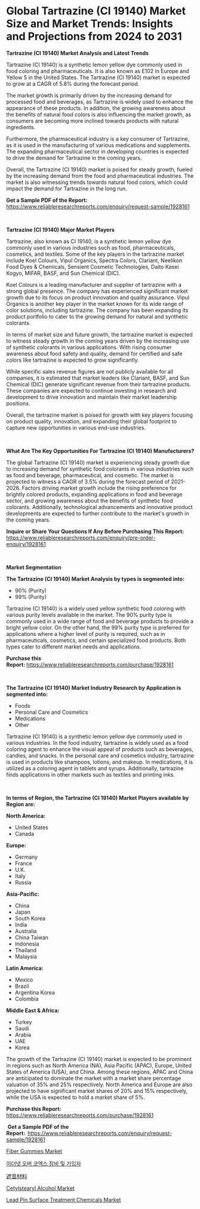 <p><h1>Global Tartrazine (CI 19140) Market Size and Market Trends: Insights and Projections from 2024 to 2031</h1></p><p><strong>Tartrazine (CI 19140) Market Analysis and Latest Trends</strong></p>
<p><p>Tartrazine (CI 19140) is a synthetic lemon yellow dye commonly used in food coloring and pharmaceuticals. It is also known as E102 in Europe and Yellow 5 in the United States. The Tartrazine (CI 19140) market is expected to grow at a CAGR of 5.8% during the forecast period.</p><p>The market growth is primarily driven by the increasing demand for processed food and beverages, as Tartrazine is widely used to enhance the appearance of these products. In addition, the growing awareness about the benefits of natural food colors is also influencing the market growth, as consumers are becoming more inclined towards products with natural ingredients.</p><p>Furthermore, the pharmaceutical industry is a key consumer of Tartrazine, as it is used in the manufacturing of various medications and supplements. The expanding pharmaceutical sector in developing countries is expected to drive the demand for Tartrazine in the coming years.</p><p>Overall, the Tartrazine (CI 19140) market is poised for steady growth, fueled by the increasing demand from the food and pharmaceutical industries. The market is also witnessing trends towards natural food colors, which could impact the demand for Tartrazine in the long run.</p></p>
<p><strong>Get a Sample PDF of the Report:&nbsp;</strong> <a href="https://www.reliableresearchreports.com/enquiry/request-sample/1928161">https://www.reliableresearchreports.com/enquiry/request-sample/1928161</a></p>
<p>&nbsp;</p>
<p><strong>Tartrazine (CI 19140) Major Market Players</strong></p>
<p><p>Tartrazine, also known as CI 19140, is a synthetic lemon yellow dye commonly used in various industries such as food, pharmaceuticals, cosmetics, and textiles. Some of the key players in the tartrazine market include Koel Colours, Vipul Organics, Spectra Colors, Clariant, Neelikon Food Dyes & Chemicals, Sensient Cosmetic Technologies, Daito Kasei Kogyo, MIFAR, BASF, and Sun Chemical (DIC).</p><p>Koel Colours is a leading manufacturer and supplier of tartrazine with a strong global presence. The company has experienced significant market growth due to its focus on product innovation and quality assurance. Vipul Organics is another key player in the market known for its wide range of color solutions, including tartrazine. The company has been expanding its product portfolio to cater to the growing demand for natural and synthetic colorants.</p><p>In terms of market size and future growth, the tartrazine market is expected to witness steady growth in the coming years driven by the increasing use of synthetic colorants in various applications. With rising consumer awareness about food safety and quality, demand for certified and safe colors like tartrazine is expected to grow significantly.</p><p>While specific sales revenue figures are not publicly available for all companies, it is estimated that market leaders like Clariant, BASF, and Sun Chemical (DIC) generate significant revenue from their tartrazine products. These companies are expected to continue investing in research and development to drive innovation and maintain their market leadership positions.</p><p>Overall, the tartrazine market is poised for growth with key players focusing on product quality, innovation, and expanding their global footprint to capture new opportunities in various end-use industries.</p></p>
<p>&nbsp;</p>
<p><strong>What Are The Key Opportunities For Tartrazine (CI 19140) Manufacturers?</strong></p>
<p><p>The global Tartrazine (CI 19140) market is experiencing steady growth due to increasing demand for synthetic food colorants in various industries such as food and beverage, pharmaceutical, and cosmetic. The market is projected to witness a CAGR of 3.5% during the forecast period of 2021-2026. Factors driving market growth include the rising preference for brightly colored products, expanding applications in food and beverage sector, and growing awareness about the benefits of synthetic food colorants. Additionally, technological advancements and innovative product developments are expected to further contribute to the market's growth in the coming years.</p></p>
<p><strong>Inquire or Share Your Questions If Any Before Purchasing This Report:</strong> <a href="https://www.reliableresearchreports.com/enquiry/pre-order-enquiry/1928161">https://www.reliableresearchreports.com/enquiry/pre-order-enquiry/1928161</a></p>
<p>&nbsp;</p>
<p><strong>Market Segmentation</strong></p>
<p><strong>The Tartrazine (CI 19140) Market Analysis by types is segmented into:</strong></p>
<p><ul><li>90% (Purity)</li><li>99% (Purity)</li></ul></p>
<p><p>Tartrazine (CI 19140) is a widely used yellow synthetic food coloring with various purity levels available in the market. The 90% purity type is commonly used in a wide range of food and beverage products to provide a bright yellow color. On the other hand, the 99% purity type is preferred for applications where a higher level of purity is required, such as in pharmaceuticals, cosmetics, and certain specialized food products. Both types cater to different market needs and applications.</p></p>
<p><strong>Purchase this Report:&nbsp;</strong><a href="https://www.reliableresearchreports.com/purchase/1928161">https://www.reliableresearchreports.com/purchase/1928161</a></p>
<p>&nbsp;</p>
<p><strong>The Tartrazine (CI 19140) Market Industry Research by Application is segmented into:</strong></p>
<p><ul><li>Foods</li><li>Personal Care and Cosmetics</li><li>Medications</li><li>Other</li></ul></p>
<p><p>Tartrazine (CI 19140) is a synthetic lemon yellow dye commonly used in various industries. In the food industry, tartrazine is widely used as a food coloring agent to enhance the visual appeal of products such as beverages, candies, and snacks. In the personal care and cosmetics industry, tartrazine is used in products like shampoos, lotions, and makeup. In medications, it is utilized as a coloring agent in tablets and syrups. Additionally, tartrazine finds applications in other markets such as textiles and printing inks.</p></p>
<p>&nbsp;</p>
<p><strong>In terms of Region, the Tartrazine (CI 19140) Market Players available by Region are:</strong></p>
<p>
    <p> <strong> North America: </strong>
        <ul>
            <li>United States</li>
            <li>Canada</li>
        </ul>
        </p> 
    <p> <strong> Europe: </strong>
        <ul>
            <li>Germany</li>
            <li>France</li>
            <li>U.K.</li>
            <li>Italy</li>
            <li>Russia</li>
        </ul>
        </p> 
    <p> <strong> Asia-Pacific: </strong>
        <ul>
            <li>China</li>
            <li>Japan</li>
            <li>South Korea</li>
            <li>India</li>
            <li>Australia</li>
            <li>China Taiwan</li>
            <li>Indonesia</li>
            <li>Thailand</li>
            <li>Malaysia</li>
        </ul>
        </p> 
    <p> <strong> Latin America: </strong>
        <ul>
            <li>Mexico</li>
            <li>Brazil</li>
            <li>Argentina Korea</li>
            <li>Colombia</li>
        </ul>
        </p> 
    <p> <strong> Middle East & Africa: </strong>
        <ul>
            <li>Turkey</li>
            <li>Saudi</li>
            <li>Arabia</li>
            <li>UAE</li>
            <li>Korea</li>
        </ul>
    </p>
    </p>
<p><p>The growth of the Tartrazine (CI 19140) market is expected to be prominent in regions such as North America (NA), Asia Pacific (APAC), Europe, United States of America (USA), and China. Among these regions, APAC and China are anticipated to dominate the market with a market share percentage valuation of 35% and 25% respectively. North America and Europe are also projected to have significant market shares of 20% and 15% respectively, while the USA is expected to hold a market share of 5%.</p></p>
<p><strong>Purchase this Report: </strong><a href="https://www.reliableresearchreports.com/purchase/1928161">https://www.reliableresearchreports.com/purchase/1928161</a></p>
<p>&nbsp;<strong>Get a Sample PDF of the Report:&nbsp;&nbsp;</strong><a href="https://www.reliableresearchreports.com/enquiry/request-sample/1928161">https://www.reliableresearchreports.com/enquiry/request-sample/1928161</a></p>
<p><strong></strong></p>
<p><p><a href="https://view.publitas.com/reportprime-1/fiber-gummies-market-centers-on-aspects-such-as-market-growth-market-share-market-opportunity-and-projected-forecasts-spanning-from-2024-to-2031/">Fiber Gummies Market</a></p><p><a href="https://medium.com/@brenzgnarento/%EC%9D%B4%EB%8D%94%EB%84%B7-%EC%98%A4%EB%B2%84-%EC%BD%94%EC%95%A1%EC%8A%A4-%EC%9E%A5%EB%B9%84-%EB%B0%8F-%EA%B0%80%EC%9E%85%EC%9E%90-%EC%8B%9C%EC%9E%A5%EC%9D%80-%EC%8B%9C%EC%9E%A5-%EC%A0%90%EC%9C%A0%EC%9C%A8-%EA%B7%9C%EB%AA%A8-%EB%B0%8F-2031%EB%85%84%EA%B9%8C%EC%A7%80%EC%9D%98-%EC%98%88%EC%83%81-%EC%98%88%EC%B8%A1%EC%97%90-%EC%B4%88%EC%A0%90%EC%9D%84-%EB%A7%9E%EC%B6%98%EB%8B%A4-e57aea724b72">이더넷 오버 코엑스 장비 및 가입자</a></p><p><a href="https://medium.com/@eusebiomante/%E9%9F%B3%E9%9F%BF%E6%96%AD%E7%86%B1%E6%9D%90%E6%96%99%E5%B8%82%E5%A0%B4-%E7%A8%AE%E9%A1%9E-%E7%94%A8%E9%80%94-%E5%9C%B0%E7%90%86%E3%81%AB%E3%82%88%E3%82%8B%E5%8C%85%E6%8B%AC%E7%9A%84%E8%A9%95%E4%BE%A1-7da422532184">遮音材料</a></p><p><a href="https://issuu.com/reportprime-2/docs/cetylstearyl-alcohol-market-size-2030.pptx">Cetylstearyl Alcohol Market</a></p><p><a href="https://issuu.com/reportprime-2/docs/lead-pin-surface-treatment-chemicals-market-size-2">Lead Pin Surface Treatment Chemicals Market</a></p></p>